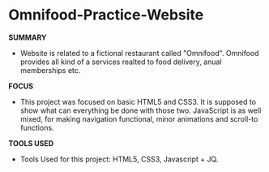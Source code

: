 # Omnifood-Practice-Website

<b>SUMMARY</b>

- Website is related to a fictional restaurant called "Omnifood". Omnifood provides all kind of a services realted to food delivery, anual memberships etc.

<b>FOCUS</b>

- This project was focused on basic HTML5 and CSS3. It is supposed to show what can everything be done with those two. JavaScript is as well mixed, for making navigation functional, minor animations and scroll-to functions.

<b>TOOLS USED</b>

- Tools Used for this project: HTML5, CSS3, Javascript + JQ.
